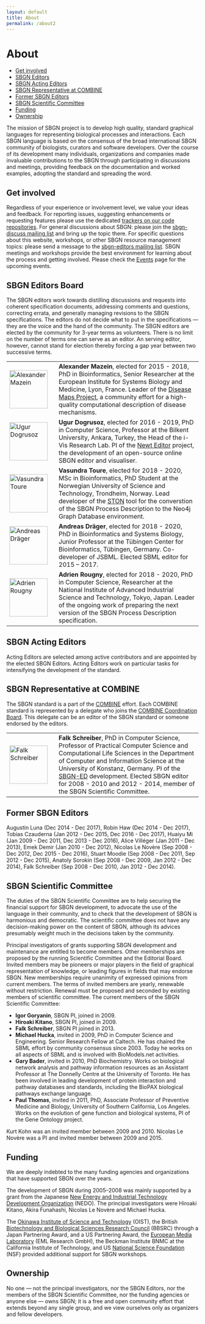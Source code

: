 ```yaml
---
layout: default
title: About
permalink: /about2
---
```


# About

*  [Get involved](#get-involved)
*  [SBGN Editors](#sbgn-editors)
*  [SBGN Acting Editors](#sbgn-acting-editors)
*  [SBGN Representative at COMBINE](#sbgn-representative-at-combine)
*  [Former SBGN Editors](#former-sbgn-editors)
*  [SBGN Scientific Committee](#sbgn-scientific-committee)
*  [Funding](#funding)
*  [Ownership](#ownership)

The mission of SBGN project is to develop high quality, standard graphical languages for representing biological processes and interactions.
Each SBGN language is based on the consensus of the broad international SBGN community of biologists, curators and software developers.
Over the course of its development many individuals, organizations and companies made invaluable contributions to the SBGN through participating in discussions and meetings, providing feedback on the documentation and worked examples, adopting the standard and spreading the word.

## Get involved

Regardless of your experience or involvement level, we value your ideas and feedback.
For reporting issues, suggesting enhancements or requesting features please use the dedicated [trackers on our code repositories](https://github.com/sbgn/sbgn).
For general discussions about SBGN: please join the [sbgn-discuss mailing list](https://groups.google.com/forum/#!forum/sbgn-discuss) and bring up the topic there.
For specific questions about this website, workshops, or other SBGN resource management topics: please send a message to the [sbgn-editors mailing list](mailto:sbgn-editors@googlegroups.com).
SBGN meetings and workshops provide the best environment for learning about the process and getting involved. Please check the [Events](events) page for the upcoming events.

## SBGN Editors Board

The SBGN editors work towards distilling discussions and requests into coherent specification documents, addressing comments and questions, correcting errata, and generally managing revisions to the SBGN specifications.
The editors do not decide what to put in the specifications — they are the voice and the hand of the community.
The SBGN editors are elected by the community for 3-year terms as volunteers. There is no limit on the number of terms one can serve as an editor. An serving editor, however, cannot stand for election thereby forcing a gap year between two successive terms.

<table>
    <tr>
        <td style="width:105px; text-align:left;"><img src="https://sbgn.github.io/sbgn/images/about/photo-mazein.png" alt="Alexander Mazein" width="100"/></td>
        <td style="text-align:left; vertical-align:top; padding-left:1em;"><strong>Alexander Mazein</strong>, elected for 2015 - 2018, PhD in Bioinformatics, Senior Researcher at the European Institute for Systems Biology and Medicine, Lyon, France. Leader of the <a href="http://disease-maps.org/" target="_blank">Disease Maps Project</a>, a community effort for a high-quality computational description of disease mechanisms.</td>
    </tr>
    <tr>
        <td style="width:105px; text-align:left;"><img src="https://sbgn.github.io/sbgn/images/about/photo-dogrusoz.png" alt="Ugur Dogrusoz" width="100"/></td>
        <td style="text-align:left; vertical-align:top; padding-left:1em;"><strong>Ugur Dogrusoz</strong>, elected for 2016 - 2019, PhD in Computer Science, Professor at the Bilkent University, Ankara, Turkey, the Head of the i-Vis Research Lab. PI of the <a href="http://newteditor.org/" target="_blank">Newt Editor</a> project, the development of an open-source online SBGN editor and visualiser.</td>
    </tr>
    <tr>
        <td style="width:105px; text-align:left;"><img src="https://sbgn.github.io/sbgn/images/about/photo-toure.jpg" alt="Vasundra Toure" width="100"/></td>
        <td style="text-align:left; vertical-align:top; padding-left:1em;"><strong>Vasundra Toure</strong>, elected for 2018 - 2020, MSc in Bioinformatics, PhD Student at the Norwegian University of Science and Technology, Trondheim, Norway. Lead developer of the <a href="https://doi.org/10.1186/s12859-016-1394-x" target="_blank">STON</a> tool for the converstion of the SBGN Process Description to the Neo4j Graph Database environment.</td>
    </tr>
    <tr>
        <td style="width:105px; text-align:left;"><img src="https://sbgn.github.io/sbgn/images/about/photo-drager.png" alt="Andreas Dräger" width="100"/></td>
        <td style="text-align:left; vertical-align:top; padding-left:1em;"><strong>Andreas Dräger</strong>, elected for 2018 - 2020, PhD in Bioinformatics and Systems Biology, Junior Professor at the Tübingen Center for Bioinformatics, Tübingen, Germany. Co-developer of JSBML. Elected SBML editor for 2015 – 2017.</td>
    </tr>
    <tr>
        <td style="width:105px; text-align:left;"><img src="https://sbgn.github.io/sbgn/images/about/photo-rougny.png" alt="Adrien Rougny" width="100"/></td>
        <td style="text-align:left; vertical-align:top; padding-left:1em;"><strong>Adrien Rougny</strong>, elected for 2018 - 2020, PhD in Computer Science, Researcher at the National Institute of Advanced Industrial Science and Technology, Tokyo, Japan. Leader of the ongoing work of preparing the next version of the SBGN Process Description specification.</td>
    </tr>
</table>

<!--
|Current editors                     |Name               | Election period      |
| ---------------------------------- |:-----------------:|:--------------------:|
| ![Mazein](https://sbgn.github.io/sbgn/images/about/photo-mazein.png)         | Alexander Mazein    | 2015 - 2018  |
| ![Dogrusoz](https://sbgn.github.io/sbgn/images/about/photo-dogrusoz.png)     | Ugur Dogrusoz       | 2016 - 2019  |
| ![Toure](https://sbgn.github.io/sbgn/images/about/photo-toure.jpg)           | Vasundra Toure      | 2018 - 2020  |
| ![Drager](https://sbgn.github.io/sbgn/images/about/photo-drager.png)         | Andreas Dräger      | 2018 - 2020  |
| ![Rougny](https://sbgn.github.io/sbgn/images/about/photo-rougny.png)         | Adrien Rougny       | 2018 - 2020  |
-->

## SBGN Acting Editors

Acting Editors are selected among active contributors and are appointed by the elected SBGN Editors. Acting Editors work on particular tasks for intensifying the development of the standard.

<!--
|Current editors                     |Name               | Period               |
| ---------------------------------- |:-----------------:|:--------------------:|
|                                    |                   | 2018 - Present       |      
-->

## SBGN Representative at COMBINE

The SBGN standard is a part of the [COMBINE](https://co.mbine.org/standards) effort. Each COMBINE standard is represented by a delegate who joins the [COMBINE Coordination Board](https://co.mbine.org/about). This delegate can be an editor of the SBGN standard or someone endorsed by the editors. 

<table>
    <tr>
        <td style="width:105px; text-align:left;"><img src="https://sbgn.github.io/sbgn/images/about/photo-schreiber.jpg" alt="Falk Schreiber" width="100"/></td>
        <td style="text-align:left; vertical-align:top; padding-left:1em;"><strong>Falk Schreiber</strong>, PhD in Computer Science, Professor of Practical Computer Science and Computational Life Sciences in the Department of Computer and Information Science at the University of Konstanz, Germany. PI of the <a href="http://www.sbgn-ed.org/" target="_blank">SBGN-ED</a> development. Elected SBGN editor for 2008 - 2010 and 2012 - 2014, member of the SBGN Scientific Committee.</td>
    </tr>
</table>

## Former SBGN Editors

Augustin Luna (Dec 2014 - Dec 2017), 
Robin Haw (Dec 2014 - Dec 2017), 
Tobias Czauderna (Jan 2012 - Dec 2015, Dec 2016 - Dec 2017), 
Huaiyu Mi (Jan 2009 - Dec 2011, Dec 2013 - Dec 2016), 
Alice Villéger (Jan 2011 - Dec 2013), 
Emek Demir  (Jan 2010 - Dec 2012), 
Nicolas Le Novère (Sep 2008 - Dec 2012, Dec 2015 - Dec 2016), 
Stuart Moodie (Sep 2008 - Dec 2011, Sep 2012 - Dec 2015), 
Anatoly Sorokin (Sep 2008 - Dec 2009, Jan 2012 - Dec 2014), 
Falk Schreiber (Sep 2008 - Dec 2010, Jan 2012 - Dec 2014).

<!--
|Former editors                     |Name               | Election period      |
| --------------------------------- |:-----------------:|:--------------------:|
| ![Luna](https://sbgn.github.io/sbgn/images/about/photo-luna.png)                      | Augustin Luna        | Dec 2014 - Dec 2017 |
| ![Haw](https://sbgn.github.io/sbgn/images/about/photo-haw.png)                        | Robin Haw            | Dec 2014 - Dec 2017 |
| ![Le Novère](https://sbgn.github.io/sbgn/images/about/photo-lenovere.jpg)             | Nicolas Le Novère    | Dec 2015 - Dec 2016 <br> Sep 2008 - Dec 2012 |
| ![Mi](https://sbgn.github.io/sbgn/images/about/photo-mi.jpg)                          | Huaiyu Mi            | Dec 2013 - Dec 2016 <br> Jan 2009 - Dec 2011 |
| ![Czauderna](https://sbgn.github.io/sbgn/images/about/photo-czauderna.jpg)            | Tobias Czauderna     | Dec 2016 - Dec 2017 <br> Jan 2012 - Dec 2015 |
| ![Moodie](https://sbgn.github.io/sbgn/images/about/photo-moodie.jpg)                  | Stuart Moodie        | Sep 2012 - Dec 2015 <br> Sep 2008 - Dec 2011 |
| ![Schreiber](https://sbgn.github.io/sbgn/images/about/photo-schreiber.jpg)            | Falk Schreiber       | Jan 2012 - Dec 2014 <br> Sep 2008 - Dec 2010 |
| ![Sorokin](https://sbgn.github.io/sbgn/images/about/photo-sorokin.jpg)                | Anatoly Sorokin      | Jan 2012 - Dec 2014 <br> Sep 2008 - Dec 2009 |
| ![Villéger](https://sbgn.github.io/sbgn/images/about/photo-villeger.jpg)              | Alice Villéger       | Jan 2011 - Dec 2013 |
| ![Demir](https://sbgn.github.io/sbgn/images/about/photo-demir.jpg)                    | Emek Demir           | Jan 2010 - Dec 2012 |
-->

## SBGN Scientific Committee

The duties of the SBGN Scientific Committee are to help securing the financial support for SBGN development, to advocate the use of the language in their community, and to check that the development of SBGN is harmonious and democratic. The scientific committee does not have any decision-making power on the content of SBGN, although its advices presumably weight much in the decisions taken by the community.

Principal investigators of grants supporting SBGN development and maintenance are entitled to become members. Other memberships are proposed by the running Scientific Committee and the Editorial Board. Invited members may be pioneers or major players in the field of graphical representation of knowledge, or leading figures in fields that may endorse SBGN. New memberships require unanimity of expressed opinions from current members. The terms of invited members are yearly, renewable without restriction. Renewal must be proposed and seconded by existing members of scientific committee. The current members of the SBGN Scientific Committee:

<!--
|Current members                 |Name               | More information     |
| ------------------------------ |:-----------------:|:--------------------:|
| ![Goryyanin](https://sbgn.github.io/sbgn/images/about/photo-goryanin.jpg) | Igor Goryanin | SBGN PI joined in 2009. |
| ![Kitano](https://sbgn.github.io/sbgn/images/about/photo-kitano.jpg) | Hiroaki Kitano | SBGN PI joined in 2009. |
| ![Schreiber](https://sbgn.github.io/sbgn/images/about/photo-schreiber.jpg) | Falk Schreiber | SBGN PI joined in 2013. |
| ![Hucka](https://sbgn.github.io/sbgn/images/about/photo-hucka.jpg) | Michael Hucka | Invited in 2009. Ph.D. in Computer Science and <br>Engineering. Senior Research Fellow at Caltech. He has <br>chaired the SBML effort by community consensus since <br>2003. Today he works on all aspects of SBML and is <br>involved with BioModels.net activities. |
| ![Bader](https://sbgn.github.io/sbgn/images/about/photo-bader.png) | Gary Bader | Invited in 2010. Ph.D. Biochemistry. Works <br>on biological network analysis and pathway information <br>resources as an Assistant Professor at The Donnelly <br>Centre at the University of Toronto. He has been <br>involved in leading development of protein interaction <br>and pathway databases and standards, including <br>the BioPAX biological pathways exchange language. |
| ![Thomas](https://sbgn.github.io/sbgn/images/about/photo-thomas.jpg) | Paul Thomas | Invited in 2011. Ph.D. Associate Professor <br>of Preventive Medicine (Chief, Division of Bioinformatics) <br>and Biology, University of Southern California, Los <br>Angeles. Works on the evolution of gene function and <br>biological systems, and is a PI of the Gene Ontology project. |
-->

* <strong>Igor Goryanin</strong>, SBGN PI, joined in 2009.
* <strong>Hiroaki Kitano</strong>, SBGN PI, joined in 2009.
* <strong>Falk Schreiber</strong>, SBGN PI joined in 2013.
* <strong>Michael Hucka</strong>, invited in 2009, PhD in Computer Science and Engineering. Senior Research Fellow at Caltech. He has chaired the SBML effort by community consensus since 2003. Today he works on all aspects of SBML and is involved with BioModels.net activities.
* <strong>Gary Bader</strong>, invited in 2010, PhD Biochemistry. Works on biological network analysis and pathway information resources as an Assistant Professor at The Donnelly Centre at the University of Toronto. He has been involved in leading development of protein interaction and pathway databases and standards, including the BioPAX biological pathways exchange language.
* <strong>Paul Thomas</strong>, invited in 2011, PhD, Associate Professor of Preventive Medicine and Biology, University of Southern California, Los Angeles. Works on the evolution of gene function and biological systems, PI of the Gene Ontology project.

Kurt Kohn was an invited member between 2009 and 2010. Nicolas Le Novère was a PI and invited member between 2009 and 2015.

## Funding

We are deeply indebted to the many funding agencies and organizations that have supported SBGN over the years. 

The development of SBGN during 2005–2008 was mainly supported by a grant from the Japanese [New Energy and Industrial Technology Development Organization](http://www.nedo.go.jp/) (NEDO). The principal investigators were Hiroaki Kitano, Akira Funahashi, Nicolas Le Novère and Michael Hucka.

The [Okinawa Institute of Science and Technology](http://www.oist.jp/) (OIST), the British [Biotechnology and Biological Sciences Research Council](http://www.bbsrc.ac.uk/) (BBSRC) through a Japan Partnering Award, and a US Partnering Award, the [European Media Laboratory](http://www.eml-r.org/) (EML Research GmbH), the Beckman Institute BNMC at the California Institute of Technology, and US [National Science Foundation](www.nsf.gov) (NSF) provided additional support for SBGN workshops.

## Ownership

No one — not the principal investigators, nor the SBGN Editors, nor the members of the SBGN Scientific Committee, nor the funding agencies or anyone else — owns SBGN; it is a free and open community effort that extends beyond any single group, and we view ourselves only as organizers and fellow developers.
